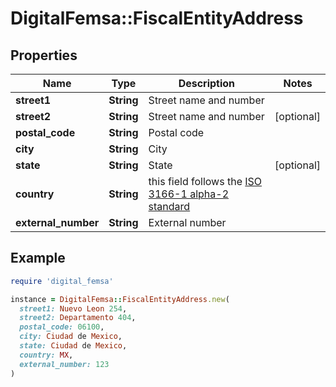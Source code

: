 # DigitalFemsa::FiscalEntityAddress

## Properties

| Name | Type | Description | Notes |
| ---- | ---- | ----------- | ----- |
| **street1** | **String** | Street name and number |  |
| **street2** | **String** | Street name and number | [optional] |
| **postal_code** | **String** | Postal code |  |
| **city** | **String** | City |  |
| **state** | **String** | State | [optional] |
| **country** | **String** | this field follows the [ISO 3166-1 alpha-2 standard](https://en.wikipedia.org/wiki/ISO_3166-1_alpha-2) |  |
| **external_number** | **String** | External number |  |

## Example

```ruby
require 'digital_femsa'

instance = DigitalFemsa::FiscalEntityAddress.new(
  street1: Nuevo Leon 254,
  street2: Departamento 404,
  postal_code: 06100,
  city: Ciudad de Mexico,
  state: Ciudad de Mexico,
  country: MX,
  external_number: 123
)
```

